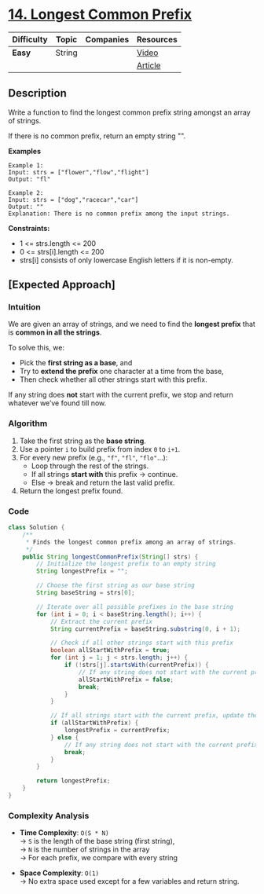 # [14. Longest Common Prefix](https://leetcode.com/problems/longest-common-prefix/)

| Difficulty | Topic  | Companies | Resources   |
| ---------- | ------ | --------- | ----------- |
| **Easy**   | String |           | [Video](https://youtu.be/fhyIORFDD0k?si=ecOb74W4-pjjReX8)   |
|            |        |           | [Article](http://geeksforgeeks.org/longest-common-prefix-using-sorting/) |

## Description
Write a function to find the longest common prefix string amongst an array of strings.

If there is no common prefix, return an empty string "".

**Examples**

```
Example 1:
Input: strs = ["flower","flow","flight"]
Output: "fl"

Example 2:
Input: strs = ["dog","racecar","car"]
Output: ""
Explanation: There is no common prefix among the input strings.
```

**Constraints:**

- 1 <= strs.length <= 200
- 0 <= strs[i].length <= 200
- strs[i] consists of only lowercase English letters if it is non-empty.

## [Expected Approach]

### Intuition

We are given an array of strings, and we need to find the **longest prefix** that is **common in all the strings**.

To solve this, we:
- Pick the **first string as a base**, and
- Try to **extend the prefix** one character at a time from the base,
- Then check whether all other strings start with this prefix.

If any string does **not** start with the current prefix, we stop and return whatever we’ve found till now.


### Algorithm

1. Take the first string as the **base string**.
2. Use a pointer `i` to build prefix from index `0` to `i+1`.
3. For every new prefix (e.g., `"f"`, `"fl"`, `"flo"`...):
   - Loop through the rest of the strings.
   - If all strings **start with** this prefix → continue.
   - Else → break and return the last valid prefix.
4. Return the longest prefix found.


### Code
```java
class Solution {
    /**
     * Finds the longest common prefix among an array of strings.
     */
    public String longestCommonPrefix(String[] strs) {
        // Initialize the longest prefix to an empty string
        String longestPrefix = "";

        // Choose the first string as our base string
        String baseString = strs[0];

        // Iterate over all possible prefixes in the base string
        for (int i = 0; i < baseString.length(); i++) {
            // Extract the current prefix
            String currentPrefix = baseString.substring(0, i + 1);

            // Check if all other strings start with this prefix
            boolean allStartWithPrefix = true;
            for (int j = 1; j < strs.length; j++) {
                if (!strs[j].startsWith(currentPrefix)) {
                    // If any string does not start with the current prefix, break
                    allStartWithPrefix = false;
                    break;
                }
            }

            // If all strings start with the current prefix, update the longest prefix
            if (allStartWithPrefix) {
                longestPrefix = currentPrefix;
            } else {
                // If any string does not start with the current prefix, break
                break;
            }
        }

        return longestPrefix;
    }
}
```

### Complexity Analysis

- **Time Complexity**: `O(S * N)`  
  → `S` is the length of the base string (first string),  
  → `N` is the number of strings in the array  
  → For each prefix, we compare with every string

- **Space Complexity**: `O(1)`  
  → No extra space used except for a few variables and return string.

